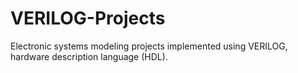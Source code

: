 # VERILOG-Projects

Electronic systems modeling projects implemented using VERILOG, hardware description language (HDL).
